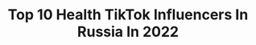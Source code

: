 ---
title: Top 10 Health TikTok Influencers In Russia In 2022
description: >-
  Find top health TikTok influencers in Russia in 2022. Most popular hashtags: #ownvoice #sky #foryou.
platform: TikTok
hits: 8
text_top: Discover the most popular TikTok influencers on inBeat.
text_bottom: Our search engine holds 8 TikTok influencers like this in Russia for you to pitch.
profiles:
  - username: "scatman_yaromur"
    fullname: >-
      теперь открыт
    bio: >-
      | official | ☝вот столько крутых челов👆 здесь есть: мемы🍒история🍓маппинг🍍
    location: "Russia"
    followers: 20800
    engagement: 1447
    commentsToLikes: 0.132576
    id: ckd6wq0lnsrgn0j23lgnkw3th
    verified: false
    hashtags: "#webstagram, #follow4follow, #popularpic, #cute"
  - username: "k1ssf0u"
    fullname: >-
      k1ssf0u
    bio: >-
      а ним е пси х
    location: "Russia"
    followers: 129100
    engagement: 1665
    commentsToLikes: 0.016637
    id: ckb9r6imvnewg0j23e9hswr8u
    verified: false
    hashtags: "#jazminbean, #water, #health"
  - username: "rjnimmy"
    fullname: >-
      rjnimmy
    bio: >-
      
    location: "Russia"
    followers: 61900
    engagement: 568
    commentsToLikes: 0.029565
    id: ck9n4jat24m0h0j78jkj285j7
    verified: false
    hashtags: "#tiktokdubai, #ownvoice, #fyp, #tiktok"
  - username: "coksiroksi"
    fullname: >-
      Пальчики оближешь
    bio: >-
      Полное видео смотри на канале 👆🏻Ютюбааа😉
    location: "Russia"
    followers: 60800
    engagement: 1374
    commentsToLikes: 0.009575
    id: ckb9ixrik9srq0j23k6rf6cab
    verified: false
    hashtags: "#chia, #seeds, #coconut, #healthfood"
  - username: "liyakova"
    fullname: >-
      Julia ✔
    bio: >-
      ▪︎Food & Travel▪︎ 🍒🍓🥑⛰🤘☕❤ 👉🏻👉🏻👉🏻 Instagram 👆 @liyakova
    location: "Russia"
    followers: 12000
    engagement: 376
    commentsToLikes: 0.019332
    id: ckbkop8v8iwep0j23nmk9zl9b
    verified: false
    hashtags: "#vegan, #diy, #food, #sky"
  - username: "unicoffers"
    fullname: >-
      UNICOFFERS
    bio: >-
      👇CLICK👇
    location: "Russia"
    followers: 7970
    engagement: 275
    commentsToLikes: 0.008877
    id: ckbqiwr6b466e0j23knlf5ev3
    verified: false
    hashtags: "#fix, #wow, #viral, #gadget"
  - username: "polabr"
    fullname: >-
      polina 🧸🍃🎨🖌️🧶🦕
    bio: >-
      (cwbf?) spb, ru 🌧️ am i shadowbanned or just boring? my small store ↓
    location: "Russia"
    followers: 9897
    engagement: 1343
    commentsToLikes: 0.019998
    id: ckdbz3hpleujw0j23tre0zumy
    verified: false
    hashtags: "#outfits, #cagetheelephant, #albumcover, #crochet"
  - username: "albusalbertos"
    fullname: >-
      Albusalbertos
    bio: >-
      просматриваешь профиль - подписывайся! нас уже 5000, мы большие молодцы!
    location: "Russia"
    followers: 5385
    engagement: 1023
    commentsToLikes: 0.013715
    id: ck8opwj1150jz0j78ohenum0d
    verified: false
    hashtags: "#mafiaoc, #demonoc, #clownoc, #comics"
---